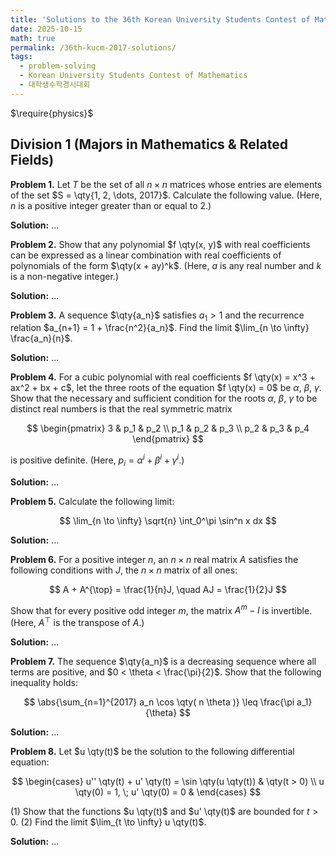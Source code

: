 ```yaml
---
title: 'Solutions to the 36th Korean University Students Contest of Mathematics 2017'
date: 2025-10-15
math: true
permalink: /36th-kucm-2017-solutions/
tags:
  - problem-solving
  - Korean University Students Contest of Mathematics
  - 대학생수학경시대회
---
```

$\require{physics}$
## Division 1 (Majors in Mathematics & Related Fields)

**Problem 1.**
Let $T$ be the set of all $n \times n$ matrices whose entries are elements of the set $S = \qty{1, 2, \dots, 2017}$. 
Calculate the following value. (Here, $n$ is a positive integer greater than or equal to $2$.)

**Solution:**
...

**Problem 2.**
Show that any polynomial $f \qty(x, y)$ with real coefficients can be expressed as a linear combination with real coefficients of polynomials of the form $\qty(x + ay)^k$. (Here, $a$ is any real number and $k$ is a non-negative integer.)

**Solution:**
...

**Problem 3.**
A sequence $\qty{a_n}$ satisfies $a_1 > 1$ and the recurrence relation $a_{n+1} = 1 + \frac{n^2}{a_n}$. 
Find the limit $\lim_{n \to \infty} \frac{a_n}{n}$. 

**Solution:**
...

**Problem 4.**
For a cubic polynomial with real coefficients $f \qty(x) = x^3 + ax^2 + bx + c$, let the three roots of the equation $f \qty(x) = 0$ be $\alpha$, $\beta$, $\gamma$. 
Show that the necessary and sufficient condition for the roots $\alpha$, $\beta$, $\gamma$ to be distinct real numbers is that the real symmetric matrix

$$
  \begin{pmatrix}
    3 & p_1 & p_2 \\ 
    p_1 & p_2 & p_3 \\
    p_2 & p_3 & p_4
  \end{pmatrix}
$$

is positive definite. (Here, $p_i = \alpha^i + \beta^i + \gamma^i$.)

**Solution:**
...

**Problem 5.**
Calculate the following limit:

$$
  \lim_{n \to \infty} \sqrt{n} \int_0^\pi \sin^n x dx
$$

**Solution:**
...

**Problem 6.**
For a positive integer $n$, an $n \times n$ real matrix $A$ satisfies the following conditions with $J$, the $n \times n$ matrix of all ones:

$$
  A + A^{\top} = \frac{1}{n}J, \quad AJ = \frac{1}{2}J
$$

Show that for every positive odd integer $m$, the matrix $A^m - I$ is invertible. (Here, $A^{\top}$ is the transpose of $A$.)

**Solution:**
...

**Problem 7.**
The sequence $\qty{a_n}$ is a decreasing sequence where all terms are positive, and $0 < \theta < \frac{\pi}{2}$. 
Show that the following inequality holds:

$$
  \abs{\sum_{n=1}^{2017} a_n \cos \qty( n \theta )} \leq \frac{\pi a_1}{\theta}
$$

**Solution:**
...

**Problem 8.**
Let $u \qty(t)$ be the solution to the following differential equation:

$$
  \begin{cases}
    u'' \qty(t) + u' \qty(t) = \sin \qty(u \qty(t)) & \qty(t > 0) \\
    u \qty(0) = 1, \; u' \qty(0) = 0 &
  \end{cases}
$$

(1) Show that the functions $u \qty(t)$ and $u' \qty(t)$ are bounded for $t > 0$. 
(2) Find the limit $\lim_{t \to \infty} u \qty(t)$. 

**Solution:**
...
